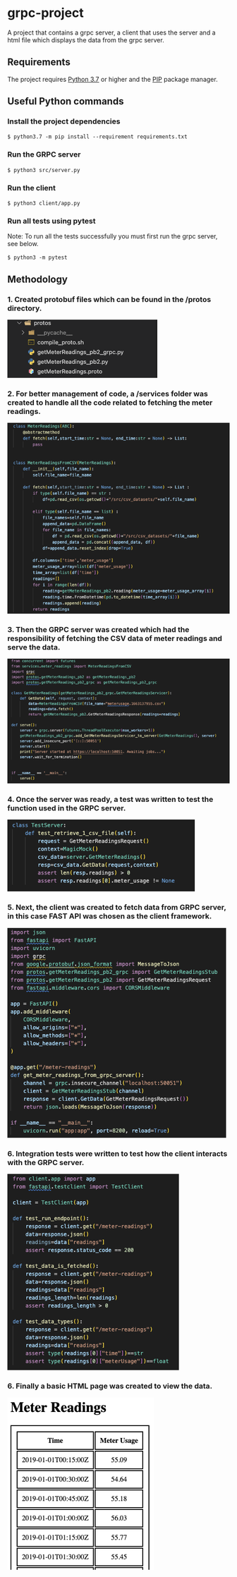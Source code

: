# grpc-project
A project that contains a grpc server, a client that uses the server and a html file which displays the data from the grpc server.

## Requirements

The project requires [Python 3.7](https://www.python.org/downloads/release/python-370/) or higher and
the [PIP](https://pip.pypa.io/en/stable/) package manager.

## Useful Python commands

### Install the project dependencies

```console
$ python3.7 -m pip install --requirement requirements.txt
```

### Run the GRPC server

```console
$ python3 src/server.py
```

### Run the client

```console
$ python3 client/app.py
```

### Run all tests using pytest
Note: To run all the tests successfully you must first run the grpc server, see below.
```console
$ python3 -m pytest
```

## Methodology

### 1. Created protobuf files which can be found in the /protos directory.
   
<img src="images/protos_img.png" />

### 2. For better management of code, a /services folder was created to handle all the code related to fetching the meter readings.
   
<img src="images/service_img.png" />

 
### 3. Then the GRPC server was created which had the responsibility of fetching the CSV data of meter readings and serve the data.
   
<img src="images/server_img.png" />

### 4. Once the server was ready, a test was written to test the function used in the GRPC server.

<img src="images/test_server_img.png" />

### 5. Next, the client was created to fetch data from GRPC server, in this case FAST API was chosen as the client framework.

<img src="images/client_img.png" />

### 6. Integration tests were written to test how the client interacts with the GRPC server.

<img src="images/test_client_img.png" />

### 6. Finally a basic HTML page was created to view the data.

<img src="images/readings_html_img.png" />
